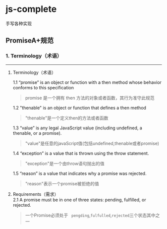 # js-complete
手写各种实现
## PromiseA+规范
###  1. Terminology（术语）
---
1. Terminology（术语）
   
   1.1  “promise” is an object or function with a then method whose behavior conforms to this specification
   > promise 是一个拥有 then 方法的对象或者函数，其行为准守此规范

   1.2 "thenable" is an object or function that defines a then method
   > "thenable"是一个定义then的方法或者函数
   
   1.3   “value” is any legal JavaScript value (including undefined, a thenable, or a promise).
   > "value"是任意的javaScript值(包括undefined,thenable或者promise)

   1.4 “exception” is a value that is thrown using the throw statement.
   > "exception"是一个由throw语句抛出的值

   1.5 “reason” is a value that indicates why a promise was rejected.
   > "reason"表示一个promise被拒绝的值

2. Requirements（需求）    
       2.1  A promise must be in one of three states: pending, fulfilled, or rejected.

      > 一个Promise必须处于 ` pengding`,`fulfulled`,`rejected`三个状态其中之一
